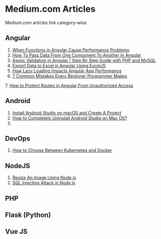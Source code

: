 # Medium.com Articles

Medium.com articles link category-wise

## Angular

<!---
1. <a href=""> </a>
-->
1. <a href="https://javascript.plainenglish.io/when-functions-in-angular-will-cause-performance-problem-be898002a537"> When Functions in Angular Cause Performance Problems</a>
2. <a href="https://javascript.plainenglish.io/how-to-pass-data-from-one-component-to-another-in-angular-a9725733da12"> How To Pass Data From One Component To Another In Angular</a>
3. <a href="https://javascript.plainenglish.io/async-validation-in-angular-step-by-step-guide-with-php-and-mysql-ebb551ef4b8f">Async Validation in Angular | Step By Step Guide with PHP and MySQL</a>
4. <a href="https://javascript.plainenglish.io/export-data-to-excel-in-angular-using-exceljs-305ba8c5dece"> Export Data to Excel in Angular Using ExcelJS</a>
5. <a href="https://javascript.plainenglish.io/how-lazy-loading-impacts-angular-app-performance-9c1ee0cb11ea">How Lazy Loading Impacts Angular App Performance </a>
6. <a href="https://medium.com/codex/7-common-mistakes-every-beginner-programmer-makes-8fe8ed3b190a"> 7 Common Mistakes Every Beginner Programmer Makes
</a>
7. <a href="https://javascript.plainenglish.io/how-to-protect-routes-in-angular-from-unauthorized-access-52a131610266"> How to Protect Routes in Angular From Unauthorized Access</a>

## Android
1. <a href="https://medium.com/codex/install-android-studio-on-macos-and-create-a-project-fb8780d6f868">Install Android Studio on macOS and Create A Project</a>
2. <a href="https://medium.com/ampersand-academy/how-to-completely-uninstall-android-studio-on-mac-os-156c7f9c848b">How to Completely Uninstall Android Studio on Mac OS?</a>
3. 

## DevOps

1. <a href="https://medium.com/nerd-for-tech/how-to-choose-between-kubernetes-and-docker-e16321a7d2f">How to Choose Between Kubernetes and Docker</a>


## NodeJS

1. <a href="https://javascript.plainenglish.io/resize-an-image-using-nodejs-f5e57ac10419">Resize An Image Using Node.js</a>
2. <a href="https://javascript.plainenglish.io/sql-injection-attack-in-nodejs-a840893f228b">SQL Injection Attack in Node.js</a>

## PHP



## Flask (Python)


## Vue JS
